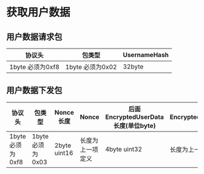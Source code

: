 # 获取用户数据
## 用户数据请求包
| 协议头           | 包类型            | UsernameHash |
| ---------------- | ----------------- | ------------ |
| 1byte 必须为0xf8 | 1byte 必须为0x02  | 32byte       |

## 用户数据下发包

| 协议头           | 包类型            | Nonce长度    | Nonce            | 后面EncryptedUserData长度(单位byte) | EncryptedUserData |
| ---------------- | ----------------- | ------------ | ---------------- | ----------------------------------- | ----------------- |
| 1byte 必须为0xf8 | 1byte 必须为0x03  | 2byte uint16 | 长度为上一项定义 | 4byte uint32                        | 长度为上一项定义  |